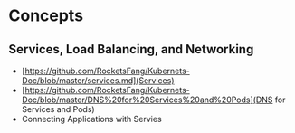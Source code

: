 # Concepts

## Services, Load Balancing, and Networking
* [https://github.com/RocketsFang/Kubernets-Doc/blob/master/services.md](Services)
* [https://github.com/RocketsFang/Kubernets-Doc/blob/master/DNS%20for%20Services%20and%20Pods](DNS for Services and Pods)
* Connecting Applications with Servies
